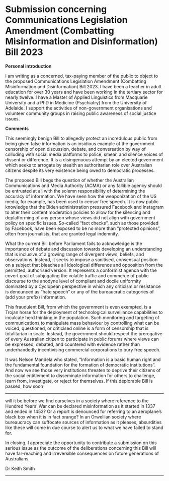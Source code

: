 # Submission concerning Communications Legislation Amendment (Combatting Misinformation and Disinformation) Bill 2023

**Personal introduction**

I am writing as a concerned, tax-paying member of the public to object to the proposed
Communications Legislation Amendment (Combatting Misinformation and Disinformation) Bill 2023.
I have been a teacher in adult education for over 30 years and have been working in the tertiary
sector for nearly twelve. I have a Master of Applied Linguistics from Macquarie University and a PhD
in Medicine (Psychiatry) from the University of Adelaide. I support the activities of non-government
organisations and volunteer community groups in raising public awareness of social justice issues.

**Comments**

This seemingly benign Bill to allegedly protect an incredulous public from being given false
information is an insidious example of the government censorship of open discussion, debate, and
conversation by way of colluding with social media platforms to police, smear, and silence voices of
dissent or difference. It is a disingenuous attempt by an elected government which seeks to arrogate
by stealth an authoritarian role over Australian citizens despite its very existence being owed to
democratic processes.

The proposed Bill begs the question of whether the Australian Communications and Media Authority
(ACMA) or any fallible agency should be entrusted at all with the solemn responsibility of
determining the accuracy of information. We have seen how the weaponization of the US media, for
example, has been used to censor free speech. It is now public knowledge that the Biden
administration pressured Facebook and Instagram to alter their content moderation policies to allow
for the silencing and deplatforming of any person whose views did not align with government policy
on specific issues. So-called “fact checks”, such as those provided by Facebook, have been exposed
to be no more than “protected opinions”, often from journalists, that are granted legal indemnity.

What the current Bill before Parliament fails to acknowledge is the importance of debate and
discussion towards developing an understanding that is inclusive of a growing range of divergent
views, beliefs, and observations. Instead, it seeks to impose a sanitised, consensual position on a
subject that bleaches all ideological difference and opposition from the permitted, authorised
version. It represents a conformist agenda with the covert goal of subjugating the volatile traffic and
commerce of public discourse to the anodyne level of compliant and docile uniformity dominated by
a Cyclopean perspective in which any criticism or resistance is denounced as “hate speech” or any of
the bureaucratic categories of (add your prefix) information.

This fraudulent Bill, from which the government is even exempted, is a Trojan horse for the
deployment of technological surveillance capabilities to inculcate herd thinking in the population.
Such monitoring and targeting of communications to manipulate mass behaviour by controlling what
can be voiced, questioned, or criticised online is a form of censorship that is totalitarian in scale.
Instead, the government should respect the prerogative of every Australian citizen to participate in
public forums where views can be expressed, debated, and countered with evidence rather than
underhandedly incentivising commercial corporations to bury free speech.

It was Nelson Mandela who stated, “Information is a basic human right and the fundamental
foundation for the formation of democratic institutions”. And now we see those very institutions
threaten to deprive their citizens of the social entitlement to disseminate information for others to
challenge, learn from, investigate, or reject for themselves. If this deplorable Bill is passed, how soon


-----

will it be before we find ourselves in a society where reference to the Hundred Years’ War can be
declared misinformation as it started in 1337 and ended in 1453? Or a report is denounced for
referring to an aeroplane’s black box when it is in fact orange? In an Orwellian society where
bureaucracy can suffocate sources of information as it pleases, absurdities like these will come in
due course to alert us to what we have failed to stand for.

In closing, I appreciate the opportunity to contribute a submission on this serious issue as the
outcome of the deliberations concerning this Bill will have far-reaching and irreversible
consequences on future generations of Australians.

Dr Keith Smith


-----

